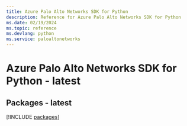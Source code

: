 ```yaml
---
title: Azure Palo Alto Networks SDK for Python
description: Reference for Azure Palo Alto Networks SDK for Python
ms.date: 02/19/2024
ms.topic: reference
ms.devlang: python
ms.service: paloaltonetworks
---
```

# Azure Palo Alto Networks SDK for Python - latest
## Packages - latest
[!INCLUDE [packages](palo-alto-networks-index.md)]